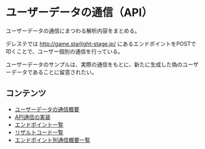 # ユーザーデータの通信（API）

ユーザーデータの通信にまつわる解析内容をまとめる。

デレステでは http://game.starlight-stage.jp/ にあるエンドポイントをPOSTで叩くことで、ユーザー個別の通信を行っている。

ユーザーデータのサンプルは、実際の通信をもとに、新たに生成した偽のユーザーデータであることに留意されたい。

## コンテンツ

- [ユーザーデータの通信概要](general.md)
- [API通信の実装](implementation.md)
- [エンドポイント一覧](endpoints.md)
- [リザルトコード一覧](result.md)
- [エンドポイント別通信概要一覧](endpoints/index.md)
